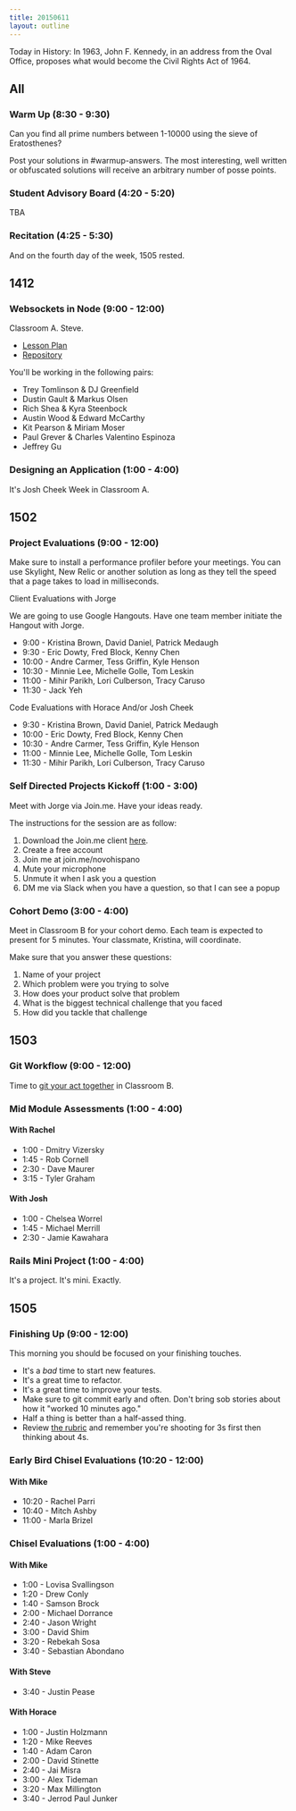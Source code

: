```yaml
---
title: 20150611
layout: outline
---
```


Today in History:  In 1963, John F. Kennedy, in an address from the Oval Office, proposes
what would become the Civil Rights Act of 1964.

## All

### Warm Up (8:30 - 9:30)

Can you find all prime numbers between 1-10000 using the sieve of Eratosthenes?

Post your solutions in #warmup-answers. The most interesting, well written or obfuscated solutions
will receive an arbitrary number of posse points.

### Student Advisory Board (4:20 - 5:20)

TBA

### Recitation (4:25 - 5:30)

And on the fourth day of the week, 1505 rested.


## 1412

### Websockets in Node (9:00 - 12:00)

Classroom A. Steve.

* [Lesson Plan](https://github.com/turingschool/lesson_plans/blob/master/ruby_04-apis_and_scalability/real_time_applications_with_node.markdown)
* [Repository](https://github.com/turingschool-examples/right-now/tree/2015-04-29-basic-chat)

You'll be working in the following pairs:

* Trey Tomlinson & DJ Greenfield
* Dustin Gault & Markus Olsen
* Rich Shea & Kyra Steenbock
* Austin Wood & Edward McCarthy
* Kit Pearson & Miriam Moser
* Paul Grever & Charles Valentino Espinoza
* Jeffrey Gu

### Designing an Application (1:00 - 4:00)

It's Josh Cheek Week in Classroom A.

## 1502

### Project Evaluations (9:00 - 12:00)

Make sure to install a performance profiler before your meetings. You can use Skylight, New Relic or another solution as long as they tell the speed that a page takes to load in milliseconds.

Client Evaluations with Jorge

We are going to use Google Hangouts. Have one team member initiate the Hangout with Jorge.

* 9:00 - Kristina Brown, David Daniel, Patrick Medaugh
* 9:30 - Eric Dowty, Fred Block, Kenny Chen
* 10:00 - Andre Carmer, Tess Griffin, Kyle Henson
* 10:30 - Minnie Lee, Michelle Golle, Tom Leskin
* 11:00 - Mihir Parikh, Lori Culberson, Tracy Caruso
* 11:30 - Jack Yeh



Code Evaluations with Horace And/or Josh Cheek

* 9:30 - Kristina Brown, David Daniel, Patrick Medaugh
* 10:00 - Eric Dowty, Fred Block, Kenny Chen
* 10:30 - Andre Carmer, Tess Griffin, Kyle Henson
* 11:00 - Minnie Lee, Michelle Golle, Tom Leskin
* 11:30 - Mihir Parikh, Lori Culberson, Tracy Caruso

### Self Directed Projects Kickoff (1:00 - 3:00)

Meet with Jorge via Join.me. Have your ideas ready.

The instructions for the session are as follow:

1. Download the Join.me client [here](http://join.me).
2. Create a free account
3. Join me at join.me/novohispano
4. Mute your microphone
5. Unmute it when I ask you a question
6. DM me via Slack when you have a question, so that I can see a popup

### Cohort Demo (3:00 - 4:00)

Meet in Classroom B for your cohort demo. Each team is expected to present for 5 minutes. Your classmate, Kristina, will coordinate.

Make sure that you answer these questions:

1. Name of your project
2. Which problem were you trying to solve
3. How does your product solve that problem
4. What is the biggest technical challenge that you faced
5. How did you tackle that challenge

## 1503

### Git Workflow (9:00 - 12:00)

Time to [git your act together](https://github.com/turingschool/lesson_plans/blob/master/ruby_02-web_applications_with_ruby/revisiting-git-workflows-module-2.markdown) in Classroom B.

### Mid Module Assessments (1:00 - 4:00)

#### With Rachel

* 1:00 - Dmitry Vizersky
* 1:45 - Rob Cornell
* 2:30 - Dave Maurer
* 3:15 - Tyler Graham

#### With Josh

* 1:00 - Chelsea Worrel
* 1:45 - Michael Merrill
* 2:30 - Jamie Kawahara

### Rails Mini Project (1:00 - 4:00)

It's a project. It's mini. Exactly.


## 1505

### Finishing Up (9:00 - 12:00)

This morning you should be focused on your finishing touches.

* It's a *bad* time to start new features.
* It's a great time to refactor.
* It's a great time to improve your tests.
* Make sure to git commit early and often. Don't bring sob stories about how it "worked 10 minutes ago."
* Half a thing is better than a half-assed thing.
* Review [the rubric](https://github.com/JumpstartLab/curriculum/blob/master/source/projects/chisel.markdown) and remember you're
shooting for 3s first then thinking about 4s.

### Early Bird Chisel Evaluations (10:20 - 12:00)

#### With Mike

* 10:20 - Rachel Parri
* 10:40 - Mitch Ashby
* 11:00 - Marla Brizel

### Chisel Evaluations (1:00 - 4:00)

#### With Mike

* 1:00 - Lovisa Svallingson
* 1:20 - Drew Conly
* 1:40 - Samson Brock
* 2:00 - Michael Dorrance
* 2:40 - Jason Wright
* 3:00 - David Shim
* 3:20 - Rebekah Sosa
* 3:40 - Sebastian Abondano

#### With Steve

* 3:40 - Justin Pease

#### With Horace

* 1:00 - Justin Holzmann
* 1:20 - Mike Reeves
* 1:40 - Adam Caron
* 2:00 - David Stinette
* 2:40 - Jai Misra
* 3:00 - Alex Tideman
* 3:20 - Max Millington
* 3:40 - Jerrod Paul Junker